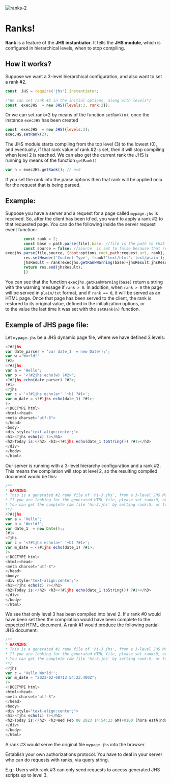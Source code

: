 
![ranks-2](https://user-images.githubusercontent.com/115353781/218046305-70baaf69-1f96-4c24-8458-6d77d3162c1e.png)

Ranks!
=====

**Rank** is a feature of the **JHS instantiator**. It tells the **JHS module**, which is configured in hierarchical levels, 
when to stop compiling.

## How it works?

Suppose we want a 3-level hierarchical configuration, and also want to set a rank #2.
```javascript
const  JHS = require('jhs').instantiator;

/*We can set rank #2 in the initial options, along with levels*/
const  execJHS  = new JHS({levels:3, rank:2});
```
Or we can set rank=2 by means of the function `setRank(n)`, once the instance `execJHS` has been created
```javascript
const  execJHS  = new JHS({levels:3);
execJHS.setRank(2);
```
The JHS module starts compiling from the top level (3) to the lowest (0), and
eventually, if that rank value of rank #2 is set, then it will stop compiling 
when level 2 is reached. 
 We can also get the current rank the JHS is running by means of the function `getRank()`
 ```javascript
 var n = execJHS.getRank(); // n=2
 ```
 
 If you set the rank into the parse options then that rank will be applied onlu for the request that is being 
 parsed.
  ## Example:
  Suppose you have a server and a request for a page called `mypage.jhs`  is received. So, after the client has been Id'ed,  you want to apply a rank #2 to that requested page. You can do the following inside the server request event function: 
  
  ```javascript
          const rank = 2;
          const base = path.parse(file).base; //file is the path to that resource in your server
          const source = false; //source  is set to false because that resource is inside a file, not inside a variable or constant.
 execjhs.parse(file,source, {root:options.root,path:request.url, rank}, function(jhsResult, err){  
          res.setHeader('Content-Type', !rank?'text/html':'text/plain');
          jhsResult = rank?execjhs.getRankWarning(base)+jhsResult:jhsResult;
          return res.end(jhsResult);
          })
 ```
 You can see that the function `execjhs.getRankWarning(base)` return a string with the warning message if `rank > 0`.
 In addition, when `rank > 0` the page will be served in `plain/txt` format, and if `rank == 0`, it  will be served as an HTML page.
 Once that page has been served to the client, the rank is restored to its original value, defined in the initialization options, or  
to the value the last time it was set with the `setRank(n)` function.
 
 ## Example of JHS page file:
 Let `mypage.jhs` be a JHS dynamic page file, where we have defined 3 levels:
 ```javascript
 <?#2jhs
 var date_parser = 'var date_1  = new Date();';
 var w ='World!'
?#2>
<?#1jhs
 var a = 'Hello';
 var b = '<?#2jhs echo(w) ?#2>';
 <?#2jhs echo(date_parser) ?#2>;
?#1>
<?jhs
 var c = '<?#1jhs echo(a+' '+b) ?#1>';
 var m_date = <?#1jhs echo(date_1) ?#1>;
?>
<!DOCTYPE html> 
<html><head>
<meta charset="utf-8">
</head>
<body>
<div style="text-align:center;">
<h1><?jhs echo(c) ?></h1>
<h2>Today is:</h2> <h3><?#1jhs echo(date_1.toString()) ?#1></h3>
</div>
</body>
</html>
 ```
 Our server is running with a 3-level hierarchy configuration and a rank #2. This means 
 the compilation will stop at level 2, so the resulting compiled document would be this:
 ```javascript
 /**
 * WARNING:
 * This is a generated #2 rank file of 'hi-3.jhs', from a 3-level JHS Module configuration. 
 * If you are looking for the generated HTML file, please set rank:0, or do not define any, in JHS options.
 * You can get the complete raw file 'hi-3.jhs' by setting rank:5, or to a higher value.
 **/
<?#1jhs
 var a = 'Hello';
 var b = 'World!';
 var date_1  = new Date();;
?#1>
<?jhs
 var c = '<?#1jhs echo(a+' '+b) ?#1>';
 var m_date = <?#1jhs echo(date_1) ?#1>;
?>
<!DOCTYPE html> 
<html><head>
<meta charset="utf-8">
</head>
<body>
<div style="text-align:center;">
<h1><?jhs echo(c) ?></h1>
<h2>Today is:</h2> <h3><?#1jhs echo(date_1.toString()) ?#1></h3>
</div>
</body>
</html>
 ```
 We see that only level 3 has been compiled into level 2. If a rank #0 would have been set 
 then the compilation would have been complete to the expected HTML document. A rank #1 would produce 
 the following partial JHS document:
 ```javascript
 /**
 * WARNING:
 * This is a generated #1 rank file of 'hi-3.jhs', from a 3-level JHS Module configuration. 
 * If you are looking for the generated HTML file, please set rank:0, or do not define any, in JHS options.
 * You can get the complete raw file 'hi-3.jhs' by setting rank:5, or to a higher value.
 **/
<?jhs
 var c = 'Hello World!';
 var m_date = "2023-02-08T13:54:23.400Z";
?>
<!DOCTYPE html> 
<html><head>
<meta charset="utf-8">
</head>
<body>
<div style="text-align:center;">
<h1><?jhs echo(c) ?></h1>
<h2>Today is:</h2> <h3>Wed Feb 08 2023 14:54:23 GMT+0100 (hora estÃ¡ndar de Europa central)</h3>
</div>
</body>
</html>
 ```
 A rank #3 would serve  the original file `mypage.jhs` into the browser. 

 Establish your own authorizations protocol. You have to deal in your server who can do requests with ranks, via query string.
 
 E.g.: Users with rank #3 can only send requests to access generated JHS scripts up to level 3. 
 

